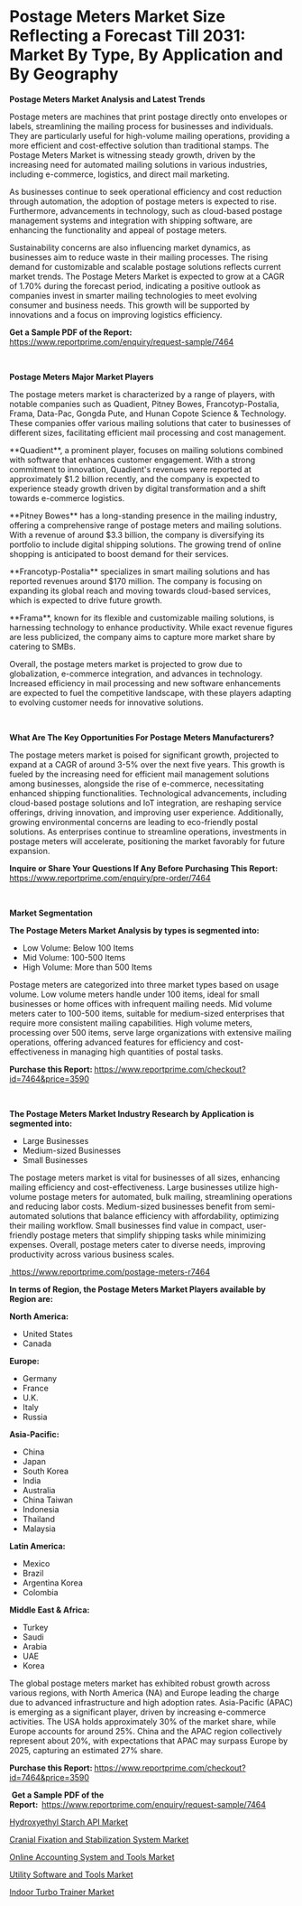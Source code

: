 <p><h1>Postage Meters Market Size Reflecting a Forecast Till 2031: Market By Type, By Application and By Geography</h1></p><p><strong>Postage Meters Market Analysis and Latest Trends</strong></p>
<p><p>Postage meters are machines that print postage directly onto envelopes or labels, streamlining the mailing process for businesses and individuals. They are particularly useful for high-volume mailing operations, providing a more efficient and cost-effective solution than traditional stamps. The Postage Meters Market is witnessing steady growth, driven by the increasing need for automated mailing solutions in various industries, including e-commerce, logistics, and direct mail marketing.</p><p>As businesses continue to seek operational efficiency and cost reduction through automation, the adoption of postage meters is expected to rise. Furthermore, advancements in technology, such as cloud-based postage management systems and integration with shipping software, are enhancing the functionality and appeal of postage meters. </p><p>Sustainability concerns are also influencing market dynamics, as businesses aim to reduce waste in their mailing processes. The rising demand for customizable and scalable postage solutions reflects current market trends. The Postage Meters Market is expected to grow at a CAGR of 1.70% during the forecast period, indicating a positive outlook as companies invest in smarter mailing technologies to meet evolving consumer and business needs. This growth will be supported by innovations and a focus on improving logistics efficiency.</p></p>
<p><strong>Get a Sample PDF of the Report:&nbsp;</strong> <a href="https://www.reportprime.com/enquiry/request-sample/7464">https://www.reportprime.com/enquiry/request-sample/7464</a></p>
<p>&nbsp;</p>
<p><strong>Postage Meters Major Market Players</strong></p>
<p><p>The postage meters market is characterized by a range of players, with notable companies such as Quadient, Pitney Bowes, Francotyp-Postalia, Frama, Data-Pac, Gongda Pute, and Hunan Copote Science & Technology. These companies offer various mailing solutions that cater to businesses of different sizes, facilitating efficient mail processing and cost management.</p><p>**Quadient**, a prominent player, focuses on mailing solutions combined with software that enhances customer engagement. With a strong commitment to innovation, Quadient's revenues were reported at approximately $1.2 billion recently, and the company is expected to experience steady growth driven by digital transformation and a shift towards e-commerce logistics.</p><p>**Pitney Bowes** has a long-standing presence in the mailing industry, offering a comprehensive range of postage meters and mailing solutions. With a revenue of around $3.3 billion, the company is diversifying its portfolio to include digital shipping solutions. The growing trend of online shopping is anticipated to boost demand for their services.</p><p>**Francotyp-Postalia** specializes in smart mailing solutions and has reported revenues around $170 million. The company is focusing on expanding its global reach and moving towards cloud-based services, which is expected to drive future growth.</p><p>**Frama**, known for its flexible and customizable mailing solutions, is harnessing technology to enhance productivity. While exact revenue figures are less publicized, the company aims to capture more market share by catering to SMBs.</p><p>Overall, the postage meters market is projected to grow due to globalization, e-commerce integration, and advances in technology. Increased efficiency in mail processing and new software enhancements are expected to fuel the competitive landscape, with these players adapting to evolving customer needs for innovative solutions.</p></p>
<p>&nbsp;</p>
<p><strong>What Are The Key Opportunities For Postage Meters Manufacturers?</strong></p>
<p><p>The postage meters market is poised for significant growth, projected to expand at a CAGR of around 3-5% over the next five years. This growth is fueled by the increasing need for efficient mail management solutions among businesses, alongside the rise of e-commerce, necessitating enhanced shipping functionalities. Technological advancements, including cloud-based postage solutions and IoT integration, are reshaping service offerings, driving innovation, and improving user experience. Additionally, growing environmental concerns are leading to eco-friendly postal solutions. As enterprises continue to streamline operations, investments in postage meters will accelerate, positioning the market favorably for future expansion.</p></p>
<p><strong>Inquire or Share Your Questions If Any Before Purchasing This Report:</strong> <a href="https://www.reportprime.com/enquiry/pre-order/7464">https://www.reportprime.com/enquiry/pre-order/7464</a></p>
<p>&nbsp;</p>
<p><strong>Market Segmentation</strong></p>
<p><strong>The Postage Meters Market Analysis by types is segmented into:</strong></p>
<p><ul><li>Low Volume: Below 100 Items</li><li>Mid Volume: 100-500 Items</li><li>High Volume: More than 500 Items</li></ul></p>
<p><p>Postage meters are categorized into three market types based on usage volume. Low volume meters handle under 100 items, ideal for small businesses or home offices with infrequent mailing needs. Mid volume meters cater to 100-500 items, suitable for medium-sized enterprises that require more consistent mailing capabilities. High volume meters, processing over 500 items, serve large organizations with extensive mailing operations, offering advanced features for efficiency and cost-effectiveness in managing high quantities of postal tasks.</p></p>
<p><strong>Purchase this Report:&nbsp;</strong><a href="https://www.reportprime.com/checkout?id=7464&price=3590">https://www.reportprime.com/checkout?id=7464&price=3590</a></p>
<p>&nbsp;</p>
<p><strong>The Postage Meters Market Industry Research by Application is segmented into:</strong></p>
<p><ul><li>Large Businesses</li><li>Medium-sized Businesses</li><li>Small Businesses</li></ul></p>
<p><p>The postage meters market is vital for businesses of all sizes, enhancing mailing efficiency and cost-effectiveness. Large businesses utilize high-volume postage meters for automated, bulk mailing, streamlining operations and reducing labor costs. Medium-sized businesses benefit from semi-automated solutions that balance efficiency with affordability, optimizing their mailing workflow. Small businesses find value in compact, user-friendly postage meters that simplify shipping tasks while minimizing expenses. Overall, postage meters cater to diverse needs, improving productivity across various business scales.</p></p>
<p><a href="https://www.reportprime.com/postage-meters-r7464">&nbsp;https://www.reportprime.com/postage-meters-r7464</a></p>
<p><strong>In terms of Region, the Postage Meters Market Players available by Region are:</strong></p>
<p>
    <p> <strong> North America: </strong>
        <ul>
            <li>United States</li>
            <li>Canada</li>
        </ul>
        </p> 
    <p> <strong> Europe: </strong>
        <ul>
            <li>Germany</li>
            <li>France</li>
            <li>U.K.</li>
            <li>Italy</li>
            <li>Russia</li>
        </ul>
        </p> 
    <p> <strong> Asia-Pacific: </strong>
        <ul>
            <li>China</li>
            <li>Japan</li>
            <li>South Korea</li>
            <li>India</li>
            <li>Australia</li>
            <li>China Taiwan</li>
            <li>Indonesia</li>
            <li>Thailand</li>
            <li>Malaysia</li>
        </ul>
        </p> 
    <p> <strong> Latin America: </strong>
        <ul>
            <li>Mexico</li>
            <li>Brazil</li>
            <li>Argentina Korea</li>
            <li>Colombia</li>
        </ul>
        </p> 
    <p> <strong> Middle East & Africa: </strong>
        <ul>
            <li>Turkey</li>
            <li>Saudi</li>
            <li>Arabia</li>
            <li>UAE</li>
            <li>Korea</li>
        </ul>
    </p>
    </p>
<p><p>The global postage meters market has exhibited robust growth across various regions, with North America (NA) and Europe leading the charge due to advanced infrastructure and high adoption rates. Asia-Pacific (APAC) is emerging as a significant player, driven by increasing e-commerce activities. The USA holds approximately 30% of the market share, while Europe accounts for around 25%. China and the APAC region collectively represent about 20%, with expectations that APAC may surpass Europe by 2025, capturing an estimated 27% share.</p></p>
<p><strong>Purchase this Report: </strong><a href="https://www.reportprime.com/checkout?id=7464&price=3590">https://www.reportprime.com/checkout?id=7464&price=3590</a></p>
<p>&nbsp;<strong>Get a Sample PDF of the Report:&nbsp;&nbsp;</strong><a href="https://www.reportprime.com/enquiry/request-sample/7464">https://www.reportprime.com/enquiry/request-sample/7464</a></p>
<p><strong></strong></p>
<p><p><a href="https://issuu.com/reportprime-2/docs/hydroxyethyl-starch-api-market-size_0e1102d4693672">Hydroxyethyl Starch API Market</a></p><p><a href="https://issuu.com/reportprime-2/docs/cranial-fixation-and-stabilization-_78bbb4dcff5367">Cranial Fixation and Stabilization System Market</a></p><p><a href="https://medium.com/@warren.edmunds45645/global-perspectives-on-online-accounting-system-and-tools-market-trends-and-forecast-2024-2031-a55c27926c64">Online Accounting System and Tools Market</a></p><p><a href="https://medium.com/@warren.edmunds45645/utility-software-and-tools-market-share-size-trends-industry-analysis-report-by-application-dbefc72110ba">Utility Software and Tools Market</a></p><p><a href="https://github.com/FahadAhmed223/Market-Research-Report-List-1/blob/main/indoor-turbo-trainer-market.md">Indoor Turbo Trainer Market</a></p></p>